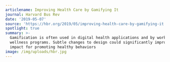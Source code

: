 ```yaml
---
articlename: Improving Health Care by Gamifying It
journal: Harvard Bus Rev
date: '2019-05-07'
source: 'https://hbr.org/2019/05/improving-health-care-by-gamifying-it'
spotlight: true
summary: >-
  Gamification is often used in digital health applications and by workplace
  wellness programs. Subtle changes to design could significantly improve its
  impact for promoting healthy behaviors
image: /img/uploads/hbr.jpg
---
```


